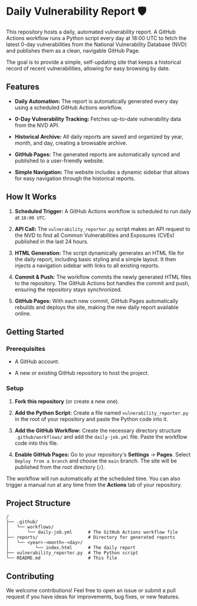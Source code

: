 # Daily Vulnerability Report 🛡️

This repository hosts a daily, automated vulnerability report. A GitHub Actions workflow runs a Python script every day at 18:00 UTC to fetch the latest 0-day vulnerabilities from the National Vulnerability Database (NVD) and publishes them as a clean, navigable GitHub Page.

The goal is to provide a simple, self-updating site that keeps a historical record of recent vulnerabilities, allowing for easy browsing by date.

## Features

* **Daily Automation:** The report is automatically generated every day using a scheduled GitHub Actions workflow.

* **0-Day Vulnerability Tracking:** Fetches up-to-date vulnerability data from the NVD API.

* **Historical Archive:** All daily reports are saved and organized by year, month, and day, creating a browsable archive.

* **GitHub Pages:** The generated reports are automatically synced and published to a user-friendly website.

* **Simple Navigation:** The website includes a dynamic sidebar that allows for easy navigation through the historical reports.

## How It Works

1. **Scheduled Trigger:** A GitHub Actions workflow is scheduled to run daily at `18:00 UTC`.

2. **API Call:** The `vulnerability_reporter.py` script makes an API request to the NVD to find all Common Vulnerabilities and Exposures (CVEs) published in the last 24 hours.

3. **HTML Generation:** The script dynamically generates an HTML file for the daily report, including basic styling and a simple layout. It then injects a navigation sidebar with links to all existing reports.

4. **Commit & Push:** The workflow commits the newly generated HTML files to the repository. The GitHub Actions bot handles the commit and push, ensuring the repository stays synchronized.

5. **GitHub Pages:** With each new commit, GitHub Pages automatically rebuilds and deploys the site, making the new daily report available online.

## Getting Started

### Prerequisites

* A GitHub account.

* A new or existing GitHub repository to host the project.

### Setup

1. **Fork this repository** (or create a new one).

2. **Add the Python Script:** Create a file named `vulnerability_reporter.py` in the root of your repository and paste the Python code into it.

3. **Add the GitHub Workflow:** Create the necessary directory structure `.github/workflows/` and add the `daily-job.yml` file. Paste the workflow code into this file.

4. **Enable GitHub Pages:** Go to your repository's **Settings** -> **Pages**. Select `Deploy from a branch` and choose the `main` branch. The site will be published from the root directory (`/`).

The workflow will run automatically at the scheduled time. You can also trigger a manual run at any time from the **Actions** tab of your repository.

## Project Structure
```
/
├── .github/
│   └── workflows/
│       └── daily-job.yml      # The GitHub Actions workflow file
├── reports/                   # Directory for generated reports
│   └── <year>-<month>-<day>/
│          └── index.html      # The daily report
├── vulnerability_reporter.py  # The Python script
└── README.md                  # This file
```
## Contributing

We welcome contributions! Feel free to open an issue or submit a pull request if you have ideas for improvements, bug fixes, or new features.
